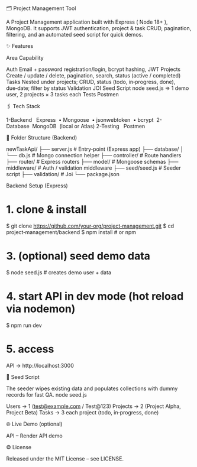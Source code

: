 🗂️ Project Management Tool

A  Project Management application built with Express ( Node 18+ ), MongoDB.  It supports JWT authentication, project & task CRUD, pagination, filtering, and an automated seed script for quick demos.

✨ Features

Area                                            Capability

Auth                                         Email + password registration/login, bcrypt hashing, JWT
Projects                                     Create / update / delete, pagination, search, status (active / completed)
Tasks                                        Nested under projects; CRUD, status (todo, in‑progress, done), due‑date; filter by status
Validation                                   JOI 
Seed Script                                  node seed.js ⇒ 1 demo user, 2 projects × 3 tasks each
Tests                                        Postmen

🖇️ Tech Stack

1-Backend   Express  • Mongoose  • jsonwebtoken  • bcrypt 
2-Database  MongoDB  (local or Atlas)
2-Testing   Postmen


📁 Folder Structure (Backend)

newTaskApi/
├── server.js               # Entry‑point (Express app)
├── database/
│   └── db.js               # Mongo connection helper
├── controller/            # Route handlers
├── router/                 # Express routers
├── model/                 # Mongoose schemas
├── middleware/             # Auth / validation middleware
├── seed/seed.js            # Seeder script
├── validation/                   # Joi
└── package.json

Backend Setup (Express)

# 1. clone & install
$ git clone https://github.com/your‑org/project‑management.git
$ cd project‑management/backend
$ npm install      # or npm 

# 3. (optional) seed demo data
$ node seed.js           # creates demo user + data

# 4. start API in dev mode (hot reload via nodemon)
$ npm run dev

# 5. access
API →  http://localhost:3000


📝 Seed Script

The seeder wipes existing data and populates collections with dummy records for fast QA.
node seed.js

Users → 1 (test@example.com / Test@123)
Projects → 2 (Project Alpha, Project Beta)
Tasks → 3 each project (todo, in‑progress, done)

🌐 Live Demo (optional)

API – Render API demo

© License

Released under the MIT License – see LICENSE.